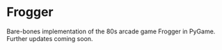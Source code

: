 # Frogger
Bare-bones implementation of the 80s arcade game Frogger in PyGame. Further updates coming soon.
